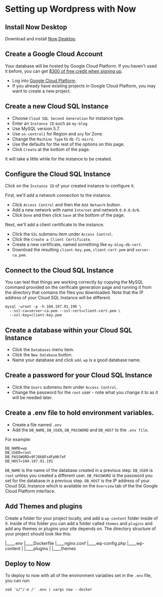 # Setting up Wordpress with Now

## Install Now Desktop

Download and install [Now Desktop](https://zeit.co/desktop).

## Create a Google Cloud Account

Your database will be hosted by Google Cloud Platform. If you haven't used it before, you can get [$300 of free credit when signing up](https://console.cloud.google.com/freetrial).

* Log into [Google Cloud Platform](https://console.cloud.google.com).
* If you already have existing projects in Google Cloud Platform, you may want to create a new project.

## Create a new Cloud SQL Instance

* Choose `Cloud SQL Second Generation` for instance type.
* Enter an `Instance ID` such as `my-blog`.
* Use MySQL version 5.7.
* Use `us-central1` for Region and `any` for Zone.
* Change the `Machine Type` to `db-f1-micro`.
* Use the defaults for the rest of the options on this page.
* Click `Create` at the bottom of the page.

It will take a little while for the instance to be created.

## Configure the Cloud SQL Instance

Click on the `Instance ID` of your created instance to configure it.

First, we'll add a network connection to the instance.

* Click `Access Control` and then the `Add Network` button.
* Add a new network with name `Internet` and network `0.0.0.0/0`.
* Click `Done` and then click `Save` at the bottom of the page.

Next, we'll add a client certificate to the instance.

* Click the `SSL` submenu item under `Access Control`.
* Click the `Create a Client Certificate`.
* Create a new certificate, named something like `my-blog-db-cert`.
* Download the resulting `client-key.pem`, `client-cert.pem` and `server-ca.pem`.

## Connect to the Cloud SQL Instance

You can test that things are working correctly by copying the MySQL command provided on the cerificate generation page and running it from the directory that contains the files you downloaded. Note that the IP address of your Cloud SQL Instance will be different.

    mysql -uroot -p -h 104.197.91.190 \
      --ssl-ca=server-ca.pem --ssl-cert=client-cert.pem \
      --ssl-key=client-key.pem

## Create a database within your Cloud SQL Instance

* Click the `Databases` menu item.
* Click the `New Database` button.
* Name your database and click `add`. `wp` is a good database name.

## Create a password for your Cloud SQL Instance

* Click the `Users` submenu item under `Access Control`.
* Change the password for the `root` user - note what you change it to as it will be needed later.

## Create a .env file to hold environment variables.

* Create a file named `.env`
* Add the `DB_NAME`, `DB_USER`, `DB_PASSWORD` and `DB_HOST` to the `.env file`.

For example:

    DB_NAME=wp
    DB_USER=root
    DB_PASSWORD=9FJ8kBFx4FpNh7eF
    DB_HOST=104.197.91.191

`DB_NAME` is the name of the database created in a previous step.
`DB_USER` is `root` unless you created a different user.
`DB_PASSWORD` is the password you set for the database in a previous step.
`DB_HOST` is the IP address of your Cloud SQL Instance which is available on the `Overview` tab of the the Google Cloud Platform interface.

## Add Themes and plugins

Create a folder for your project locally, and add a `wp-content` folder inside of it. Inside of this folder you can add a folder called `themes` and `plugins` and add any themes or plugins your site depends on. The directory structure of your project should look like this:

|____.env
|____Dockerfile
|____nginx.conf
|____wp-config.php
|____wp-content
| |____plugins
| |____themes

## Deploy to Now

To deploy to now with all of the environment variables set in the `.env` file, you can run:

    sed 's/^/-e /' .env | xargs now --docker
